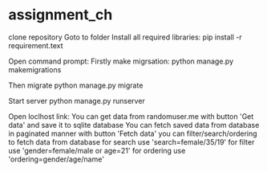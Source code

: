 # assignment_ch

clone repository
Goto to folder
Install all required libraries:
    pip install -r requirement.text
    
Open command prompt:
Firstly make migrsation:
  python manage.py makemigrations
 
Then migrate
  python manage.py migrate
  
Start server
  python manage.py runserver
  
Open loclhost link:
You can get data from randomuser.me with button 'Get data' and save it to sqlite database
You can fetch saved data from database in paginated manner with button 'Fetch data'
you can filter/search/ordering to fetch data from database
    for search use 'search=female/35/19' for filter use 'gender=female/male or age=21' for ordering use 'ordering=gender/age/name'
